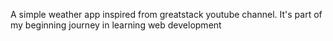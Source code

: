A simple weather app inspired from greatstack youtube channel. It's part of my beginning journey in learning web development
